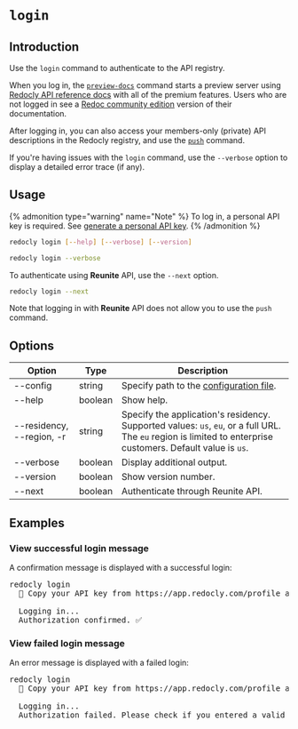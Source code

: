 # `login`

<!-- FIXME: needs to be updated as we removing the old login & preview-docs -->

## Introduction

Use the `login` command to authenticate to the API registry.

When you log in, the [`preview-docs`](./preview-docs.md) command starts a preview server using [Redocly API reference docs](https://redocly.com/reference/) with all of the premium features. Users who are not logged in see a [Redoc community edition](https://redocly.com/redoc/) version of their documentation.

After logging in, you can also access your members-only (private) API descriptions in the Redocly registry, and use the [`push`](./push.md) command.

If you're having issues with the `login` command, use the `--verbose` option to display a detailed error trace (if any).

## Usage

{% admonition type="warning" name="Note" %}
To log in, a personal API key is required. See [generate a personal API key](https://redocly.com/docs/settings/personal-api-keys/).
{% /admonition %}

```bash
redocly login [--help] [--verbose] [--version]

redocly login --verbose
```

To authenticate using **Reunite** API, use the `--next` option.

```bash
redocly login --next
```

Note that logging in with **Reunite** API does not allow you to use the `push` command.

## Options

| Option                    | Type    | Description                                                                                                                                                  |
| ------------------------- | ------- | ------------------------------------------------------------------------------------------------------------------------------------------------------------ |
| --config                  | string  | Specify path to the [configuration file](../configuration/index.md).                                                                                         |
| --help                    | boolean | Show help.                                                                                                                                                   |
| --residency, --region, -r | string  | Specify the application's residency. Supported values: `us`, `eu`, or a full URL. The `eu` region is limited to enterprise customers. Default value is `us`. |
| --verbose                 | boolean | Display additional output.                                                                                                                                   |
| --version                 | boolean | Show version number.                                                                                                                                         |
| --next                    | boolean | Authenticate through Reunite API.                                                                                                                            |

## Examples

### View successful login message

A confirmation message is displayed with a successful login:

<pre>
redocly login
  🔑 Copy your API key from https://app.redocly.com/profile and paste it below:

  Logging in...
  Authorization confirmed. ✅
</pre>

### View failed login message

An error message is displayed with a failed login:

<pre>
redocly login
  🔑 Copy your API key from https://app.redocly.com/profile and paste it below:

  Logging in...
  Authorization failed. Please check if you entered a valid API key.
</pre>
